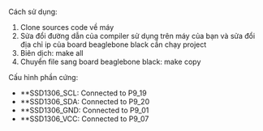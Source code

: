 Cách sử dụng:
1. Clone sources code về máy
2. Sửa đổi đường dẫn của compiler sử dụng trên máy của bạn và sửa đổi địa chỉ ip của board beaglebone black cần chạy project
3. Biên dịch: make all
4. Chuyển file sang board beaglebone black: make copy

Cấu hình phần cứng:

- **SSD1306_SCL:   Connected to P9_19
- **SSD1306_SDA:   Connected to P9_20
- **SSD1306_GND:   Connected to P9_01 
- **SSD1306_VCC:   Connected to P9_07
